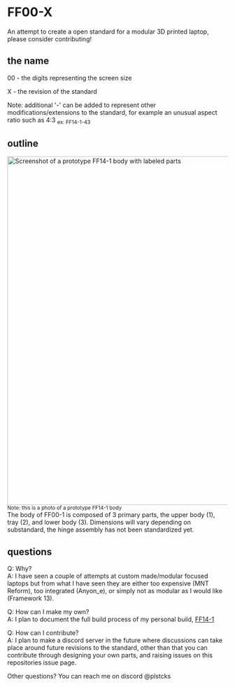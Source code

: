 # FF00-X

An attempt to create a open standard for a modular 3D printed laptop, please consider contributing!


## the name

00 - the digits representing the screen size

X - the revision of the standard


Note: additional '-' can be added to represent other modifications/extensions to the standard, for example an unusual aspect ratio such as 4:3
<sub>ex: FF14-1-43


## outline

<img width="1313" height="797" alt="Screenshot of a prototype FF14-1 body with labeled parts" src="https://github.com/user-attachments/assets/3eec45d3-5c92-448e-9b11-092a50828a6e" />
<sub>Note: this is a photo of a prototype FF14-1 body</sub>
<br>
The body of FF00-1 is composed of 3 primary parts, the upper body (1), tray (2), and lower body (3). Dimensions will vary depending on substandard, the hinge assembly has not been standardized yet.


## questions

Q: Why?
<br>
A: I have seen a couple of attempts at custom made/modular focused laptops but from what I have seen they are either too expensive (MNT Reform), too integrated (Anyon_e), or simply not as modular as I would like (Framework 13).

Q: How can I make my own?
<br>
A: I plan to document the full build process of my personal build, [FF14-1](/FF14-1)

Q: How can I contribute?
<br>
A: I plan to make a discord server in the future where discussions can take place around future revisions to the standard, other than that you can contribute through designing your own parts, and raising issues on this repositories issue page.

Other questions? You can reach me on discord @plstcks




